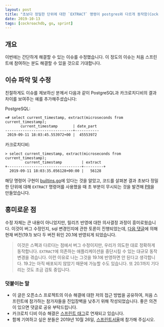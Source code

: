 ```yaml
---
layout: post
title: "초보다 정밀한 단위에 대한 `EXTRACT` 명령이 postgres와 다르개 동작함(CockroachDB issue #40683)"
date: 2019-10-13
tags: [cockroachdb, go, sprint]
---
```


## 개요

이번에는 간단하게 해결할 수 있는 이슈를 수정했습니다. 이 정도의 이슈는 처음 스프린트에 참여하는 분도 해결할 수 있을 것으로 기대합니다.

## 이슈 파악 및 수정

친절하게도 이슈를 제보하신 분께서 다음과 같이 PostgreSQL과 카크로치디비의 결과 차이를 보여주는 예를 추가해주셨습니다:

PostgreSQL:
```
=# select current_timestamp, extract(microseconds from current_timestamp);
       current_timestamp       | date_part
-------------------------------+-----------
 2019-09-11 18:03:45.553972+00 |  45553972
```

카크로치디비:
```
> select current_timestamp, extract(microseconds from current_timestamp);
         current_timestamp         | extract
+----------------------------------+---------+
  2019-09-11 18:03:35.056128+00:00 |   56128
```

해당 명령어 구현이 [builtins.go](https://github.com/cockroachdb/cockroach/pull/41069/files#diff-eab6d12f93a40b49175acbbe6ff3a354)에 있다는 것을 알았고, 코드를 살펴본 결과 초보다 정밀한 단위에 대해 `EXTRACT` 명령어를 사용했을 때 초 부분이 무시되는 것을 발견해 [PR](https://github.com/cockroachdb/cockroach/pull/41069)을 만들었습니다.

## 흥미로운 점

수정 자체는 큰 내용이 아니었지만, 릴리즈 반영에 대한 의사결정 과정이 흥미로웠습니다. 이것이 버그 수정인지, sql 변경인지에 관한 토론이 진행되었는데, [다음 댓글](https://github.com/cockroachdb/cockroach/pull/41069#issuecomment-535095601)에 의해 현재 버전(19.1) 보다 두 버전 뒤인 20.1에 반영되게 되었습니다.

> 이것은 스펙과 다르다는 점에서 버그 수정이지만, 우리가 의도한 대로 정확하게 동작합니다. `EXTRACT`에 의존하는 애플리케이션을 중단시킬 수 있는 대규모 동작 변경을 겪습니다. 이런 이유로 나는 그것을 19.1에 반영하면 안 된다고 생각합니다. 19.2는 아직 배포되지 않았기 때문에 가능할 수도 있습니다. 또 20.1까지 기다리는 것도 조금 검토 중입니다.

### 덧붙이는 말

- 이 글은 오픈소스 프로젝트의 이슈 해결에 대한 저의 접근 방법을 공유하여, 처음 스프린트에 참가하는 참가자들을 진입장벽을 낮추기 위해 작성되었습니다. 좋은 의견이 있으면 댓글로 공유 부탁드립니다.
- 카크로치 디비 이슈 해결은 [스프린트 태그](/tags/sprint/)로 연재되고 있습니다.
- 함께 기여하고 싶은 분들은 2019년 10월 26일, [스프린트서울](https://www.sprintseoul.org/)에 참가해 주십시오.
